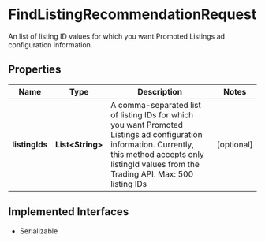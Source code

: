 

# FindListingRecommendationRequest

An list of listing ID values for which you want Promoted Listings ad configuration information.
## Properties

Name | Type | Description | Notes
------------ | ------------- | ------------- | -------------
**listingIds** | **List&lt;String&gt;** | A comma-separated list of listing IDs for which you want Promoted Listings ad configuration information. Currently, this method accepts only listingId values from the Trading API. Max: 500 listing IDs |  [optional]


## Implemented Interfaces

* Serializable



